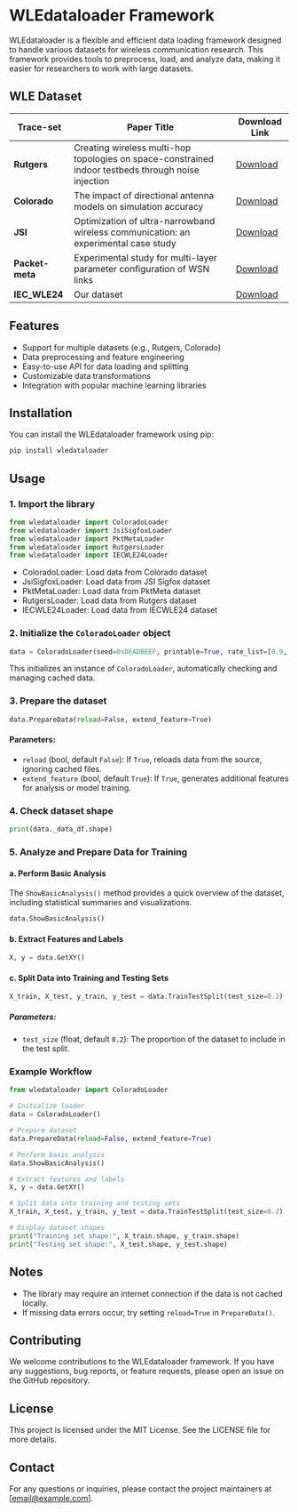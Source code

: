 # WLEdataloader Framework

WLEdataloader is a flexible and efficient data loading framework designed to handle various datasets for wireless communication research. This framework provides tools to preprocess, load, and analyze data, making it easier for researchers to work with large datasets.

## WLE Dataset
| **Trace-set** | **Paper Title** | **Download Link**  |
|-|-|-|
| **Rutgers** | Creating wireless multi-hop topologies on space-constrained indoor testbeds through noise injection | [Download](http://clouds.iec-uit.com/wireless-link-estimation/Rutgers.zip) |
| **Colorado** | The impact of directional antenna models on simulation accuracy| [Download](http://clouds.iec-uit.com/wireless-link-estimation/Colorado.zip) |
| **JSI** | Optimization of ultra-narrowband wireless communication: an experimental case study | [Download](http://clouds.iec-uit.com/wireless-link-estimation/JSI_SIGFOX.zip) |
| **Packet-meta** | Experimental study for multi-layer parameter configuration of WSN links| [Download](http://clouds.iec-uit.com/wireless-link-estimation/Packetmetadata.zip) |
|**IEC_WLE24** | Our dataset | [Download](http://clouds.iec-uit.com/wireless-link-estimation/RASP_COL.zip)

## Features

- Support for multiple datasets (e.g., Rutgers, Colorado)
- Data preprocessing and feature engineering
- Easy-to-use API for data loading and splitting
- Customizable data transformations
- Integration with popular machine learning libraries

## Installation

You can install the WLEdataloader framework using pip:

```bash
pip install wledataloader
```

## Usage

### 1. Import the library

```python
from wledataloader import ColoradoLoader
from wledataloader import JsiSigfoxLoader
from wledataloader import PktMetaLoader
from wledataloader import RutgersLoader
from wledataloader import IECWLE24Loader
```

- ColoradoLoader: Load data from Colorado dataset
- JsiSigfoxLoader: Load data from JSI Sigfox dataset
- PktMetaLoader: Load data from PktMeta dataset
- RutgersLoader: Load data from Rutgers dataset
- IECWLE24Loader: Load data from IECWLE24 dataset

### 2. Initialize the `ColoradoLoader` object

```python
data = ColoradoLoader(seed=0xDEADBEEF, printable=True, rate_list=[0.9, 0.1, 0.0], save_csv=True, rssi_process_type=1)
```

This initializes an instance of `ColoradoLoader`, automatically checking and managing cached data.

### 3. Prepare the dataset

```python
data.PrepareData(reload=False, extend_feature=True)
```

#### Parameters:

- `reload` (bool, default `False`): If `True`, reloads data from the source, ignoring cached files.
- `extend_feature` (bool, default `True`): If `True`, generates additional features for analysis or model training.

### 4. Check dataset shape

```python
print(data._data_df.shape)
```

### 5. Analyze and Prepare Data for Training

#### a. Perform Basic Analysis

The `ShowBasicAnalysis()` method provides a quick overview of the dataset, including statistical summaries and visualizations.

```python
data.ShowBasicAnalysis()
```

#### b. Extract Features and Labels

```python
X, y = data.GetXY()
```

#### c. Split Data into Training and Testing Sets

```python
X_train, X_test, y_train, y_test = data.TrainTestSplit(test_size=0.2)
```

##### Parameters:
- `test_size` (float, default `0.2`): The proportion of the dataset to include in the test split.

### Example Workflow

```python
from wledataloader import ColoradoLoader

# Initialize loader
data = ColoradoLoader()

# Prepare dataset
data.PrepareData(reload=False, extend_feature=True)

# Perform basic analysis
data.ShowBasicAnalysis()

# Extract features and labels
X, y = data.GetXY()

# Split data into training and testing sets
X_train, X_test, y_train, y_test = data.TrainTestSplit(test_size=0.2)

# Display dataset shapes
print("Training set shape:", X_train.shape, y_train.shape)
print("Testing set shape:", X_test.shape, y_test.shape)
```

## Notes

- The library may require an internet connection if the data is not cached locally.
- If missing data errors occur, try setting `reload=True` in `PrepareData()`.

## Contributing
We welcome contributions to the WLEdataloader framework. If you have any suggestions, bug reports, or feature requests, please open an issue on the GitHub repository.

## License
This project is licensed under the MIT License. See the LICENSE file for more details.

## Contact
For any questions or inquiries, please contact the project maintainers at [email@example.com].

